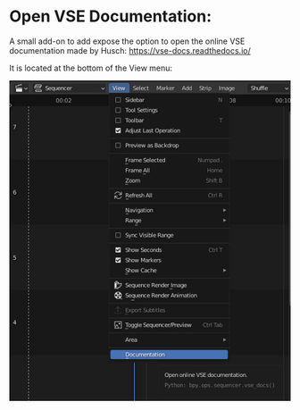 # Open VSE Documentation:
A small add-on to add expose the option to open the online VSE documentation made by Husch:  https://vse-docs.readthedocs.io/  

It is located at the bottom of the View menu:

![alt text](open_docs.png)
